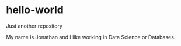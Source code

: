 # hello-world
Just another repository

My name Is Jonathan and I like working in Data Science or Databases.
